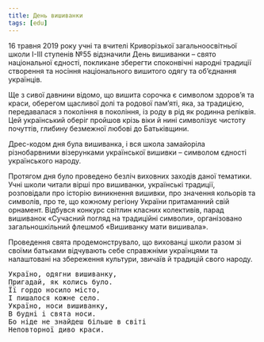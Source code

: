 ```yaml
---
title: День вишиванки
tags: [edu]
---
```


16 травня 2019 року учні та вчителі Криворізької загальноосвітньої школи І-ІІІ ступенів №55 відзначили День вишиванки – свято національної єдності, покликане зберегти споконвічні народні традиції створення та носіння національного вишитого одягу та об’єднання українців.

Ще з сивої давнини відомо, що вишита сорочка є символом здоров’я та краси, оберегом щасливої долі та родової пам’яті, яка, за традицією, передавалася з покоління в покоління, із роду в рід як родинна реліквія. Цей український оберіг пройшов крізь віки й нині символізує чистоту почуттів, глибину безмежної любові до Батьківщини.

Дрес-кодом дня була вишиванка, і вся школа замайоріла різнобарвними візерунками української вишивки – символом єдності українського народу.

Протягом дня було проведено безліч виховних заходів даної тематики. Учні школи читали вірші про вишиванки, українські традиції, розповідали про історію виникнення вишивки, про значення кольорів та символів, про те, що кожному регіону України притаманний свій орнамент. Відбувся конкурс світлин класних колективів, парад вишиванок «Сучасний погляд на традиційні символи», організовано загальношкільний флешмоб «Вишиванку мати вишивала».

Проведення свята продемонструвало, що вихованці школи разом зі своїми батьками відчувають себе справжніми українцями та налаштовані на збереження культури, звичаїв й традицій свого народу.

<pre>
Україно, одягни вишиванку,
Пригадай, як колись було.
Її гордо носило місто,
І пишалося кожне село.
Україно, носи вишиванку,
В будні і свята носи.
Бо ніде не знайдеш більше в світі
Неповторної диво краси.
</pre>

<slideshow></slideshow>
